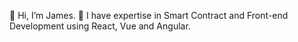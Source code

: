 👋 Hi, I’m James.
👀 I have expertise in Smart Contract and Front-end Development using React, Vue and Angular.
